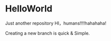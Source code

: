 # HelloWorld
Just another repository
HI，humans!!!!hahahaha!

Creating a new branch is quick & Simple.
